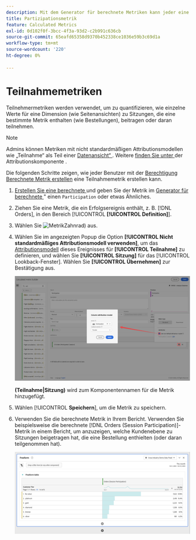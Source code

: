 ```yaml
---
description: Mit dem Generator für berechnete Metriken kann jeder eine Teilnahmemetrik erstellen.
title: Partizipationsmetrik
feature: Calculated Metrics
exl-id: 0d102f0f-3bcc-4f3a-93d2-c2b991c636cb
source-git-commit: 65eafd65358d9370b452338ce1036e59b3c69d1a
workflow-type: tm+mt
source-wordcount: '220'
ht-degree: 0%

---
```


# Teilnahmemetriken

Teilnehmermetriken werden verwendet, um zu quantifizieren, wie einzelne Werte für eine Dimension (wie Seitenansichten) zu Sitzungen, die eine bestimmte Metrik enthalten (wie Bestellungen), beitragen oder daran teilnehmen.

>[!NOTE]
>
>Admins können Metriken mit nicht standardmäßigen Attributionsmodellen wie „Teilnahme“ als Teil einer [Datenansicht“ ](https://experienceleague.adobe.com/de/docs/analytics-platform/using/cja-dataviews/data-views). Weitere [ finden Sie unter ](../../../data-views/component-settings/attribution.md) der Attributionskomponente .

Die folgenden Schritte zeigen, wie jeder Benutzer mit der [Berechtigung Berechnete Metrik erstellen](/help/technotes//access-control.md#user-level-access) eine Teilnahmemetrik erstellen kann.

1. [Erstellen Sie eine berechnete ](cm-workflow.md) und geben Sie der Metrik im [Generator für berechnete ](cm-build-metrics.md)&quot; einen `Participation` oder etwas Ähnliches.
1. Ziehen Sie eine Metrik, die ein Erfolgsereignis enthält, z. B. [!DNL Orders], in den Bereich [!UICONTROL **[!UICONTROL Definition]**].
1. Wählen Sie ![ Metrik ](https://spectrum.adobe.com/static/icons/workflow_18/Smock_Settings_18_N.svg)Zahnrad) aus.
1. Wählen Sie im angezeigten Popup die Option **[!UICONTROL Nicht standardmäßiges Attributionsmodell verwenden]**, um das [Attributionsmodell](/help/components/calc-metrics/cm-workflow/m-metric-type-alloc.md) dieses Ereignisses für **[!UICONTROL Teilnahme]** zu definieren, und wählen Sie **[!UICONTROL Sitzung]** für das [!UICONTROL Lookback-Fenster]. Wählen Sie **[!UICONTROL Übernehmen]** zur Bestätigung aus.


   ![Spalten-Attributionsmodell-Popup, in dem die ausgewählte Teilnahme als Modell und die für das Lookback-Fenster ausgewählte Sitzung angezeigt werden.](assets/participation-setup.png)

   **(Teilnahme|Sitzung)** wird zum Komponentennamen für die Metrik hinzugefügt.



1. Wählen [!UICONTROL **Speichern**], um die Metrik zu speichern.
1. Verwenden Sie die berechnete Metrik in Ihrem Bericht. Verwenden Sie beispielsweise die berechnete [!DNL Orders (Session Participation)]-Metrik in einem Bericht, um anzuzeigen, welche Kundenebene zu Sitzungen beigetragen hat, die eine Bestellung enthielten (oder daran teilgenommen hat).

   ![Freiformtabelle mit Kundenebene und Bestellungen.](assets/participation-pages-customer-tier.png)
